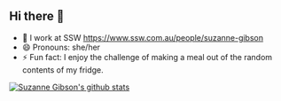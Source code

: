 ## Hi there 👋

- 🔭 I work at SSW https://www.ssw.com.au/people/suzanne-gibson
- 😄 Pronouns: she/her
- ⚡ Fun fact: I enjoy the challenge of making a meal out of the random contents of my fridge.
  
[![Suzanne Gibson's github stats](https://github-readme-stats.vercel.app/api?username=suzannegibo&theme=dark)](https://github.com/suzannegibo}/github-readme-stats)
